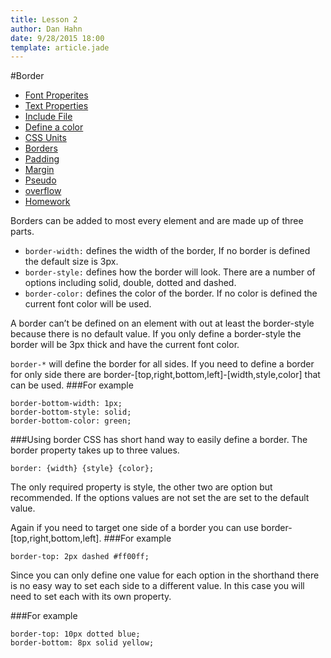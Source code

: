 ```yaml
---
title: Lesson 2
author: Dan Hahn
date: 9/28/2015 18:00
template: article.jade
---
```


#Border

* [Font Properites]()
* [Text Properties](text.html)
* [Include File](include.html)
* [Define a color](color.html)
* [CSS Units](sizes.html)
* [Borders](borders.html)
* [Padding](padding.html)
* [Margin](margin.html)
* [Pseudo](pseudo.html)
* [overflow](overflow.html)
* [Homework](homework.html)

Borders can be added to most every element and are made up of three parts.

* `border-width:` defines the width of the border, If no border is defined the default size is 3px.
* `border-style:` defines how the border will look.  There are a number of options including solid, double, dotted and dashed.
* `border-color:` defines the color of the border.  If no color is defined the current font color will be used.

A border can’t be defined on an element with out at least the border-style because there is no default value.  If you only define a border-style the border will be 3px thick and have the current font color.

`border-*` will define the border for all sides.  If you need to define a border for only side there are border-[top,right,bottom,left]-[width,style,color] that can be used.
###For example

    border-bottom-width: 1px;
    border-bottom-style: solid;
    border-bottom-color: green;

###Using border
CSS has short hand way to easily define a border.  The border property takes up to three values.

    border: {width} {style} {color};

The only required property is style, the other two are option but recommended.  If the options values are not set the are set to the default value.

Again if you need to target one side of a border you can use border-[top,right,bottom,left].
###For example

    border-top: 2px dashed #ff00ff;

Since you can only define one value for each option in the shorthand there is no easy way to set each side to a different value.  In this case you will need to set each with its own property.

###For example

    border-top: 10px dotted blue;
    border-bottom: 8px solid yellow;
